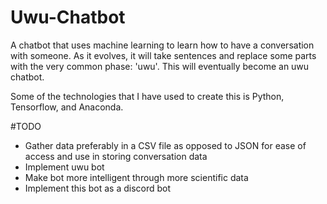 # Uwu-Chatbot

A chatbot that uses machine learning to learn how to have a conversation with someone. As it evolves, it will take sentences and replace some parts with the very common phase: 'uwu'. This will eventually become an uwu chatbot.

Some of the technologies that I have used to create this is Python, Tensorflow, and Anaconda. 

#TODO
* Gather data preferably in a CSV file as opposed to JSON for ease of access and use in storing conversation data
* Implement uwu bot
* Make bot more intelligent through more scientific data
* Implement this bot as a discord bot
